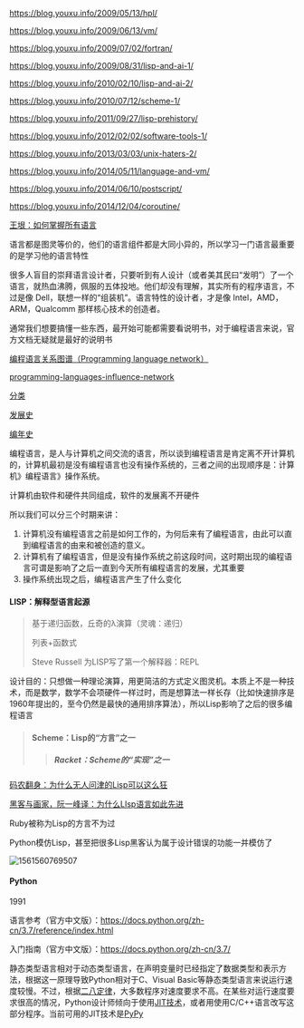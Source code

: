 https://blog.youxu.info/2009/05/13/hpl/

<https://blog.youxu.info/2009/06/13/vm/>

https://blog.youxu.info/2009/07/02/fortran/

https://blog.youxu.info/2009/08/31/lisp-and-ai-1/

<https://blog.youxu.info/2010/02/10/lisp-and-ai-2/>

<https://blog.youxu.info/2010/07/12/scheme-1/>

<https://blog.youxu.info/2011/09/27/lisp-prehistory/>

<https://blog.youxu.info/2012/02/02/software-tools-1/>

<https://blog.youxu.info/2013/03/03/unix-haters-2/>

<https://blog.youxu.info/2014/05/11/language-and-vm/>

<https://blog.youxu.info/2014/06/10/postscript/>

<https://blog.youxu.info/2014/12/04/coroutine/>



[王垠：如何掌握所有语言](http://www.yinwang.org/blog-cn/2017/07/06/master-pl)

语言都是图灵等价的，他们的语言组件都是大同小异的，所以学习一门语言最重要的是学习他的语言特性

很多人盲目的崇拜语言设计者，只要听到有人设计（或者美其民曰“发明”）了一个语言，就热血沸腾，佩服的五体投地。他们却没有理解，其实所有的程序语言，不过是像 Dell，联想一样的“组装机”。语言特性的设计者，才是像 Intel，AMD，ARM，Qualcomm 那样核心技术的创造者。





通常我们想要搞懂一些东西，最开始可能都需要看说明书，对于编程语言来说，官方文档无疑就是最好的说明书

[编程语言关系图谱（Programming language network）](http://fatiherikli.github.io/programming-language-network/)

[programming-languages-influence-network](https://exploring-data.com/vis/programming-languages-influence-network/)

[分类](https://blog.csdn.net/coding_dong/article/details/80920571)

[发展史](https://zh.wikipedia.org/wiki/%E7%A8%8B%E5%BC%8F%E8%AA%9E%E8%A8%80%E6%AD%B7%E5%8F%B2)

[编年史](<http://www.omegaxyz.com/2018/01/24/programmla_his/>)



编程语言，是人与计算机之间交流的语言，所以谈到编程语言是肯定离不开计算机的，计算机最初是没有编程语言也没有操作系统的，三者之间的出现顺序是：计算机》编程语言》操作系统。

计算机由软件和硬件共同组成，软件的发展离不开硬件

所以我们可以分三个时期来讲：

1. 计算机没有编程语言之前是如何工作的，为何后来有了编程语言，由此可以直到编程语言的由来和被创造的意义。
2. 计算机有了编程语言，但是没有操作系统之前这段时间，这时期出现的编程语言可谓是影响了之后一直到今天所有编程语言的发展，尤其重要
3. 操作系统出现之后，编程语言产生了什么变化





#### LISP：解释型语言起源

> 基于递归函数，丘奇的λ演算（灵魂：递归）
>
> 列表+函数式
>
> Steve Russell 为LISP写了第一个解释器：REPL



设计目的：只想做一种理论演算，用更简洁的方式定义图灵机。本质上不是一种技术，而是数学，数学不会项硬件一样过时，而是想算法一样长存（比如快速排序是1960年提出的，至今仍然是最快的通用排序算法），所以Lisp影响了之后的很多编程语言

> #### Scheme：Lisp的“方言”之一
>
> > ##### Racket：Scheme的“实现”之一



[码农翻身：为什么无人问津的Lisp可以这么狂](https://mp.weixin.qq.com/s?__biz=MzAxOTc0NzExNg==&mid=2665516226&idx=1&sn=6fea7e36d1aa769e6d5b0af6702ae3db&chksm=80d67481b7a1fd9773b516c87f1e2cd3d9e392242430704243da3f4b45c2653d6304a749fa23&mpshare=1&scene=1&srcid=&key=98ed5c14c3ff9f33573d9dd6c829d31021447a2475ed313c6112f9450a066c76720b2adf68ca773573cbfde7c6f21266436491b936c303246993a872647013b451cbc95aab408577a0d3a50dd8e7f39a&ascene=1&uin=MTY0MzI2ODAwMQ%3D%3D&devicetype=Windows+10&version=62060739&lang=zh_CN&pass_ticket=Wt14ITPPeFy%2FKQ%2FeEUIYY3NMILoRxn0s7ZUc2muNBezBS0rp2JU3%2BiOYN2LJ3Uin)

[黑客与画家，阮一峰译：为什么LIsp语言如此先进](http://www.ruanyifeng.com/blog/2010/10/why_lisp_is_superior.html)



Ruby被称为Lisp的方言不为过

Python模仿Lisp，甚至把很多Lisp黑客认为属于设计错误的功能一并模仿了





![1561560769507](C:\Users\IAWAI\AppData\Roaming\Typora\typora-user-images\1561560769507.png)







#### Python

1991

语言参考（官方中文版）：<https://docs.python.org/zh-cn/3.7/reference/index.html>

入门指南（官方中文版）：<https://docs.python.org/zh-cn/3.7/>



静态类型语言相对于动态类型语言，在声明变量时已经指定了数据类型和表示方法，根据这一原理导致Python相对于C、Visual Basic等静态类型语言来说运行速度较慢。不过，根据[二八定律](https://zh.wikipedia.org/wiki/%E5%B8%95%E9%9B%B7%E6%89%98%E6%B3%95%E5%88%99)，大多数程序对速度要求不高。在某些对运行速度要求很高的情况，Python设计师倾向于使用[JIT技术](https://zh.wikipedia.org/wiki/%E5%8D%B3%E6%99%82%E7%B7%A8%E8%AD%AF)，或者用使用C/C++语言改写这部分程序。当前可用的JIT技术是[PyPy](https://zh.wikipedia.org/wiki/PyPy)

